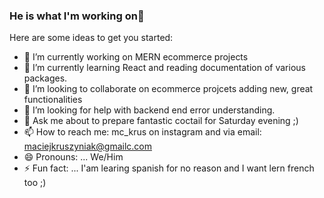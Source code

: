 ### He is what I'm working on👋


Here are some ideas to get you started:

- 🔭 I’m currently working on MERN ecommerce projects
- 🌱 I’m currently learning React and reading documentation of various packages.
- 👯 I’m looking to collaborate on ecommerce projcets adding new, great functionalities
- 🤔 I’m looking for help with backend end error understanding.
- 💬 Ask me about to prepare fantastic coctail for Saturday evening  ;)
- 📫 How to reach me: mc_krus on instagram and via email: maciejkruszyniak@gmailc.com
- 😄 Pronouns: ... We/Him
- ⚡ Fun fact: ... I'am learing spanish for no reason and I want lern french too ;)

